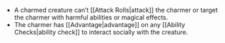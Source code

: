 - A charmed creature can’t [[Attack Rolls|attack]] the charmer or target the charmer with harmful abilities or magical effects.
- The charmer has [[Advantage|advantage]] on any [[Ability Checks|ability check]] to interact socially with the creature.